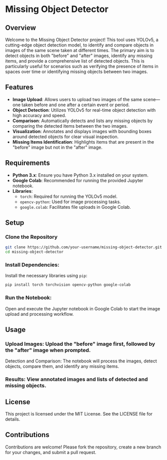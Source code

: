 # Missing Object Detector

## Overview
Welcome to the Missing Object Detector project! This tool uses YOLOv5, a cutting-edge object detection model, to identify and compare objects in images of the same scene taken at different times. The primary aim is to detect objects in both "before" and "after" images, identify any missing items, and provide a comprehensive list of detected objects. This is particularly useful for scenarios such as verifying the presence of items in spaces over time or identifying missing objects between two images.

## Features
- **Image Upload**: Allows users to upload two images of the same scene—one taken before and one after a certain event or period.
- **Object Detection**: Utilizes YOLOv5 for real-time object detection with high accuracy and speed.
- **Comparison**: Automatically detects and lists any missing objects by comparing the detected items between the two images.
- **Visualization**: Annotates and displays images with bounding boxes around detected objects for clear visual inspection.
- **Missing Items Identification**: Highlights items that are present in the "before" image but not in the "after" image.

## Requirements
- **Python 3.x**: Ensure you have Python 3.x installed on your system.
- **Google Colab**: Recommended for running the provided Jupyter notebook.
- **Libraries**:
  - `torch`: Required for running the YOLOv5 model.
  - `opencv-python`: Used for image processing tasks.
  - `google.colab`: Facilitates file uploads in Google Colab.

## Setup

### Clone the Repository
```bash
git clone https://github.com/your-username/missing-object-detector.git
cd missing-object-detector
```

### Install Dependencies:
Install the necessary libraries using `pip`:
```bash
pip install torch torchvision opencv-python google-colab
```
### Run the Notebook:
Open and execute the Jupyter notebook in Google Colab to start the image upload and processing workflow.

## Usage
### Upload Images: Upload the "before" image first, followed by the "after" image when prompted.
Detection and Comparison: The notebook will process the images, detect objects, compare them, and identify any missing items.
### Results: View annotated images and lists of detected and missing objects.

## License
This project is licensed under the MIT License. See the LICENSE file for details.

## Contributions
Contributions are welcome! Please fork the repository, create a new branch for your changes, and submit a pull request.
